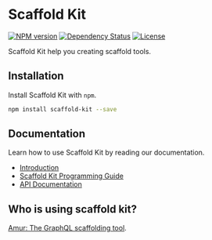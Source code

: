 Scaffold Kit
==============

[![NPM version][npm-image]][npm-url]
[![Dependency Status][daviddm-image]][daviddm-url]
[![License][license-image]][license-url]

Scaffold Kit help you creating scaffold tools.

## Installation

Install Scaffold Kit with `npm`.

```bash
npm install scaffold-kit --save
```

## Documentation

Learn how to use Scaffold Kit by reading our documentation.

* [Introduction](http://scaffold-kit.com/docs/introduction/)
* [Scaffold Kit Programming Guide](http://scaffold-kit.com/docs/start-a-new-project/)
* [API Documentation](http://scaffold-kit.com/docs/data-types/)

## Who is using scaffold kit?

[Amur: The GraphQL scaffolding tool](https://github.com/zhangkaiyulw/amur/).

[npm-image]: https://badge.fury.io/js/scaffold-kit.svg
[npm-url]: https://npmjs.org/package/scaffold-kit
[daviddm-image]: https://david-dm.org/zhangkaiyulw/scaffold-kit.svg?theme=shields.io
[daviddm-url]: https://david-dm.org/zhangkaiyulw/scaffold-kit
[license-image]: https://img.shields.io/github/license/zhangkaiyulw/scaffold-kit.svg
[license-url]: https://github.com/zhangkaiyulw/scaffold-kit/blob/master/LICENSE
